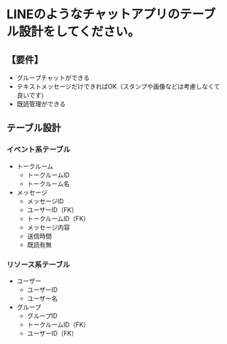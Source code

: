 # LINEのようなチャットアプリのテーブル設計をしてください。

## 【要件】
- グループチャットができる
- テキストメッセージだけできればOK（スタンプや画像などは考慮しなくて良いです）
- 既読管理ができる

## テーブル設計
### イベント系テーブル
- トークルーム
  - トークルームID
  - トークルーム名
- メッセージ
  - メッセージID
  - ユーザーID（FK）
  - トークルームID（FK）
  - メッセージ内容
  - 送信時間
  - 既読有無
### リソース系テーブル
- ユーザー
  - ユーザーID
  - ユーザー名
- グループ
  - グループID
  - トークルームID（FK）
  - ユーザーID（FK）